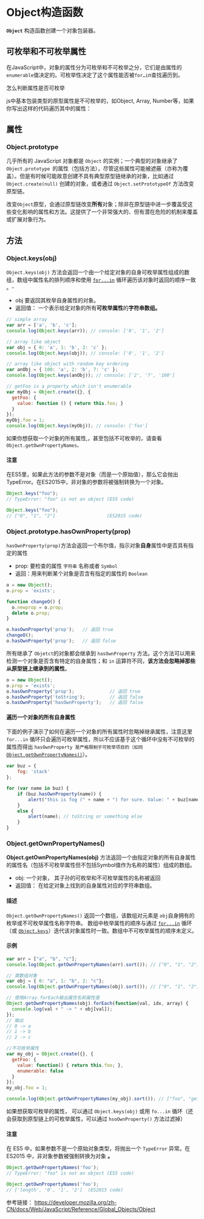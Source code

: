 # Object构造函数

**`Object`** 构造函数创建一个对象包装器。

## 可枚举和不可枚举属性

在JavaScript中，对象的属性分为可枚举和不可枚举之分，它们是由属性的 `enumerable`值决定的。可枚举性决定了这个属性能否被`for…i`n查找遍历到。

怎么判断属性是否可枚举

 js中基本包装类型的原型属性是不可枚举的，如Object, Array, Number等，如果你写出这样的代码遍历其中的属性：

## 属性

### Object.prototype

几乎所有的 JavaScript 对象都是 `Object` 的实例；一个典型的对象继承了 `Object.prototype `的属性（包括方法），尽管这些属性可能被遮蔽（亦称为覆盖）。但是有时候可能故意创建不具有典型原型链继承的对象，比如通过 `Object.create(null)` 创建的对象，或者通过 `Object.setPrototypeOf` 方法改变原型链。

改变`Object`原型，会通过原型链改变**所有**对象；除非在原型链中进一步覆盖受这些变化影响的属性和方法。这提供了一个非常强大的、但有潜在危险的机制来覆盖或扩展对象行为。

## 方法

### Object.keys(obj)

`Object.keys(obj)` 方法会返回一个由一个给定对象的自身可枚举属性组成的数组，数组中属性名的排列顺序和使用 [`for...in`](https://developer.mozilla.org/zh-CN/docs/Web/JavaScript/Reference/Statements/for...in) 循环遍历该对象时返回的顺序一致 。-

- obj 要返回其枚举自身属性的对象。
- 返回值： 一个表示给定对象的所有**可枚举属性**的**字符串数组。**

```js
// simple array
var arr = ['a', 'b', 'c'];
console.log(Object.keys(arr)); // console: ['0', '1', '2']

// array like object
var obj = { 0: 'a', 1: 'b', 2: 'c' };
console.log(Object.keys(obj)); // console: ['0', '1', '2']

// array like object with random key ordering
var anObj = { 100: 'a', 2: 'b', 7: 'c' };
console.log(Object.keys(anObj)); // console: ['2', '7', '100']

// getFoo is a property which isn't enumerable
var myObj = Object.create({}, {
  getFoo: {
    value: function () { return this.foo; }
  } 
});
myObj.foo = 1;
console.log(Object.keys(myObj)); // console: ['foo']
```

如果你想获取一个对象的所有属性,，甚至包括不可枚举的，请查看`Object.getOwnPropertyNames。`

####  注意

在ES5里，如果此方法的参数不是对象（而是一个原始值），那么它会抛出 TypeError。在ES2015中，非对象的参数将被强制转换为一个对象。

```js
Object.keys("foo");
// TypeError: "foo" is not an object (ES5 code)

Object.keys("foo");
// ["0", "1", "2"]                   (ES2015 code)
```

###  Object.prototype.hasOwnProperty(prop)

`hasOwnProperty(prop)`方法会返回一个布尔值，指示对象**自身**属性中是否具有指定的属性

- prop: 要检查的属性 `字符串` 名称或者 `Symbol`
- 返回：用来判断某个对象是否含有指定的属性的 `Boolean`

```js
o = new Object();
o.prop = 'exists';

function changeO() {
  o.newprop = o.prop;
  delete o.prop;
}

o.hasOwnProperty('prop');   // 返回 true
changeO();
o.hasOwnProperty('prop');   // 返回 false
```

所有继承了 `Objetct`的对象都会继承到 `hasOwnProperty` 方法。这个方法可以用来检测一个对象是否含有特定的自身属性；和 `in` 运算符不同，**该方法会忽略掉那些从原型链上继承到的属性**。

```js
o = new Object();
o.prop = 'exists';
o.hasOwnProperty('prop');             // 返回 true
o.hasOwnProperty('toString');         // 返回 false
o.hasOwnProperty('hasOwnProperty');   // 返回 false
```

#### 遍历一个对象的所有自身属性

下面的例子演示了如何在遍历一个对象的所有属性时忽略掉继承属性，注意这里  `for...in` 循环只会遍历可枚举属性，所以不应该基于这个循环中没有不可枚举的属性而得出 `hasOwnProperty 是严格限制于可枚举项目的（如同 `[`Object.getOwnPropertyNames()`](https://developer.mozilla.org/zh-CN/docs/Web/JavaScript/Reference/Global_Objects/Object/getOwnPropertyNames)）。

```js
var buz = {
    fog: 'stack'
};

for (var name in buz) {
    if (buz.hasOwnProperty(name)) {
        alert("this is fog (" + name + ") for sure. Value: " + buz[name]);
    }
    else {
        alert(name); // toString or something else
    }
}
```

### Object.getOwnPropertyNames()

**Object.getOwnPropertyNames(obj)** 方法返回一个由指定对象的所有自身属性的属性名（包括不可枚举属性但不包括Symbol值作为名称的属性）组成的数组。

- obj:   一个对象， 其子孙的可枚举和不可枚举属性的名称被返回
- 返回值： 在给定对象上找到的自身属性对应的字符串数组。

#### 描述

`Object.getOwnPropertyNames()` 返回一个数组，该数组对元素是 `obj`自身拥有的枚举或不可枚举属性名称字符串。 数组中枚举属性的顺序与通过 [`for...in`](https://developer.mozilla.org/zh-CN/docs/Web/JavaScript/Reference/Statements/for...in) 循环（或 [`Object.keys`](https://developer.mozilla.org/zh-CN/docs/Web/JavaScript/Reference/Global_Objects/Object/keys)）迭代该对象属性时一致。数组中不可枚举属性的顺序未定义。

#### 示例

```js
var arr = ["a", "b", "c"];
console.log(Object.getOwnPropertyNames(arr).sort()); // ["0", "1", "2", "length"]

// 类数组对象
var obj = { 0: "a", 1: "b", 2: "c"};
console.log(Object.getOwnPropertyNames(obj).sort()); // ["0", "1", "2"]

// 使用Array.forEach输出属性名和属性值
Object.getOwnPropertyNames(obj).forEach(function(val, idx, array) {
  console.log(val + " -> " + obj[val]);
});
// 输出
// 0 -> a
// 1 -> b
// 2 -> c

//不可枚举属性
var my_obj = Object.create({}, {
  getFoo: {
    value: function() { return this.foo; },
    enumerable: false
  }
});
my_obj.foo = 1;

console.log(Object.getOwnPropertyNames(my_obj).sort()); // ["foo", "getFoo"]
```

如果想获取可枚举的属性， 可以通过 `Object.keys(obj)` 或用 `fo...in` 循环（还会获取到原型链上的可枚举属性，可以通过 `hsoOwnProperty()` 方法过滤掉）

#### 注意

在 ES5 中，如果参数不是一个原始对象类型，将抛出一个 `TypeError` 异常。在 ES2015 中，非对象参数被强制转换为对象 **。**

```js
Object.getOwnPropertyNames('foo');
// TypeError: "foo" is not an object (ES5 code)

Object.getOwnPropertyNames('foo');
// ['length', '0', '1', '2']  (ES2015 code)
```



参考链接： https://developer.mozilla.org/zh-CN/docs/Web/JavaScript/Reference/Global_Objects/Object





